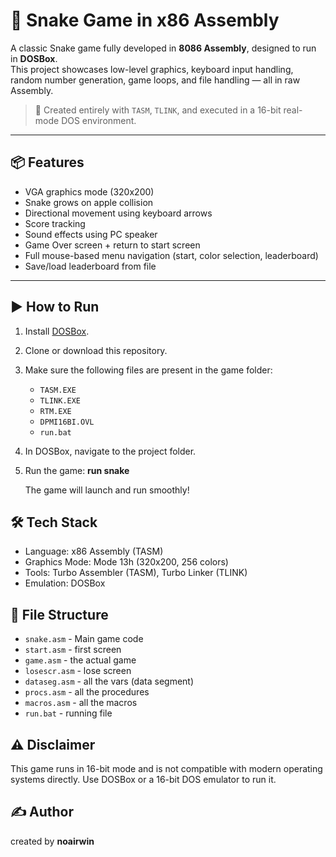 # 🐍 Snake Game in x86 Assembly

A classic Snake game fully developed in **8086 Assembly**, designed to run in **DOSBox**.  
This project showcases low-level graphics, keyboard input handling, random number generation, game loops, and file handling — all in raw Assembly.

> 🔧 Created entirely with `TASM`, `TLINK`, and executed in a 16-bit real-mode DOS environment.

---

## 📦 Features

- VGA graphics mode (320x200)
- Snake grows on apple collision
- Directional movement using keyboard arrows
- Score tracking
- Sound effects using PC speaker
- Game Over screen + return to start screen
- Full mouse-based menu navigation (start, color selection, leaderboard)
- Save/load leaderboard from file

---

## ▶️ How to Run

1. Install [DOSBox](https://www.dosbox.com/).
2. Clone or download this repository.
3. Make sure the following files are present in the game folder:
   - `TASM.EXE`
   - `TLINK.EXE`
   - `RTM.EXE`
   - `DPMI16BI.OVL`
   - `run.bat`
4. In DOSBox, navigate to the project folder.
5. Run the game:
  **run snake**

   The game will launch and run smoothly!

## 🛠 Tech Stack
- Language: x86 Assembly (TASM)
- Graphics Mode: Mode 13h (320x200, 256 colors)
- Tools: Turbo Assembler (TASM), Turbo Linker (TLINK)
- Emulation: DOSBox


## 📁 File Structure
- `snake.asm`         - Main game code
- `start.asm`         - first screen
- `game.asm`          - the actual game 
- `losescr.asm`       - lose screen
- `dataseg.asm`       - all the vars (data segment)
- `procs.asm`         - all the procedures
- `macros.asm`        - all the macros
- `run.bat`           - running file
## ⚠️ Disclaimer
This game runs in 16-bit mode and is not compatible with modern operating systems directly.
Use DOSBox or a 16-bit DOS emulator to run it.

## ✍️ Author
created by **noairwin**
